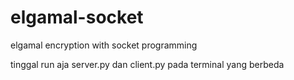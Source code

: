 # elgamal-socket
elgamal encryption with socket programming


tinggal run aja server.py dan client.py pada terminal yang berbeda
